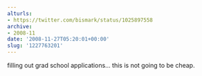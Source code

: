 ```yaml
---
alturls:
- https://twitter.com/bismark/status/1025897558
archive:
- 2008-11
date: '2008-11-27T05:20:01+00:00'
slug: '1227763201'
---
```


filling out grad school applications... this is not going to be cheap.


